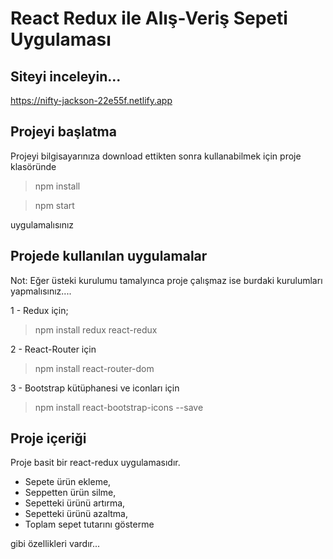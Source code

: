 # React Redux ile Alış-Veriş Sepeti Uygulaması

## Siteyi inceleyin...
  
  https://nifty-jackson-22e55f.netlify.app

## Projeyi başlatma
 Projeyi bilgisayarınıza download ettikten sonra kullanabilmek için proje klasöründe
 > npm install
 
 > npm start

uygulamalısınız

## Projede kullanılan uygulamalar

  Not: Eğer üsteki kurulumu tamalyınca proje çalışmaz ise burdaki kurulumları yapmalısınız....

 1 - Redux için;

 > npm install redux react-redux

 2 - React-Router için 

 > npm install react-router-dom

 3 - Bootstrap kütüphanesi ve iconları için 

 > npm install react-bootstrap-icons --save


## Proje içeriği

Proje basit bir react-redux uygulamasıdır. 

 - Sepete ürün ekleme,
 - Seppetten ürün silme,
 - Sepetteki ürünü artırma,
 - Sepetteki ürünü azaltma,
 - Toplam sepet tutarını gösterme

gibi özellikleri vardır... 

